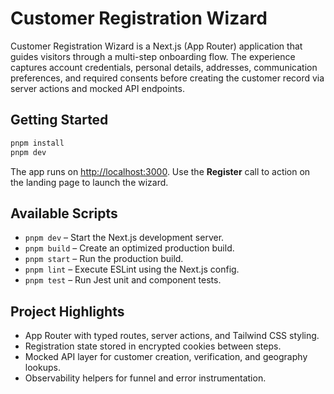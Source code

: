 # Customer Registration Wizard

Customer Registration Wizard is a Next.js (App Router) application that guides visitors through a
multi-step onboarding flow. The experience captures account credentials, personal details,
addresses, communication preferences, and required consents before creating the customer record via
server actions and mocked API endpoints.

## Getting Started

```bash
pnpm install
pnpm dev
```

The app runs on <http://localhost:3000>. Use the **Register** call to action on the landing page to
launch the wizard.

## Available Scripts

- `pnpm dev` – Start the Next.js development server.
- `pnpm build` – Create an optimized production build.
- `pnpm start` – Run the production build.
- `pnpm lint` – Execute ESLint using the Next.js config.
- `pnpm test` – Run Jest unit and component tests.

## Project Highlights

- App Router with typed routes, server actions, and Tailwind CSS styling.
- Registration state stored in encrypted cookies between steps.
- Mocked API layer for customer creation, verification, and geography lookups.
- Observability helpers for funnel and error instrumentation.
